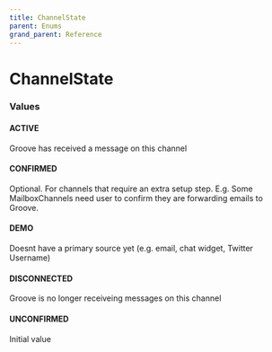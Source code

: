 ```yaml
---
title: ChannelState
parent: Enums
grand_parent: Reference
---
```


# ChannelState

<h3 id="values">Values</h3>

  <h4 id="active" class="name anchored">ACTIVE</h4>

  <div class="description-wrapper">
   <p>Groove has received a message on this channel</p>
  </div>

  <h4 id="confirmed" class="name anchored">CONFIRMED</h4>

  <div class="description-wrapper">
   <p>Optional. For channels that require an extra setup step. E.g. Some
MailboxChannels need user to confirm they are forwarding emails to Groove.</p>
  </div>

  <h4 id="demo" class="name anchored">DEMO</h4>

  <div class="description-wrapper">
   <p>Doesnt have a primary source yet (e.g. email, chat widget, Twitter Username)</p>
  </div>

  <h4 id="disconnected" class="name anchored">DISCONNECTED</h4>

  <div class="description-wrapper">
   <p>Groove is no longer receiveing messages on this channel</p>
  </div>

  <h4 id="unconfirmed" class="name anchored">UNCONFIRMED</h4>

  <div class="description-wrapper">
   <p>Initial value</p>
  </div>

